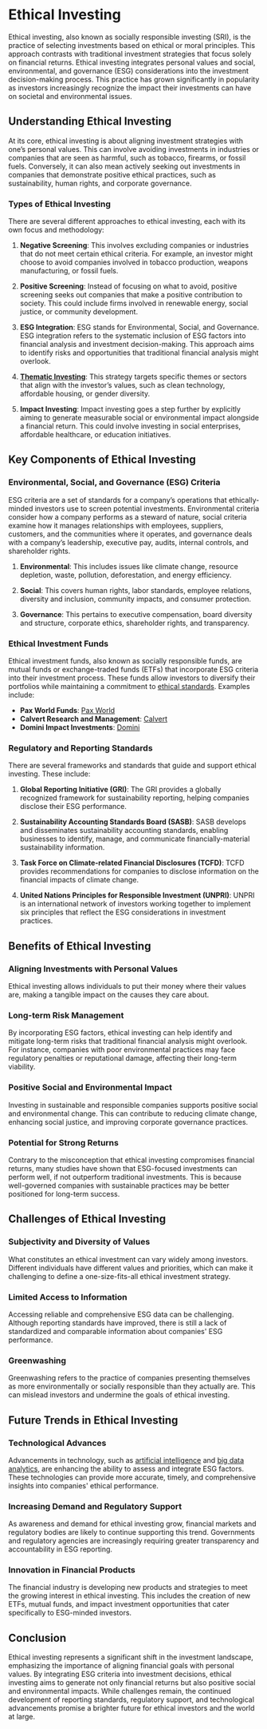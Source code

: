# Ethical Investing

Ethical investing, also known as socially responsible investing (SRI), is the practice of selecting investments based on ethical or moral principles. This approach contrasts with traditional investment strategies that focus solely on financial returns. Ethical investing integrates personal values and social, environmental, and governance (ESG) considerations into the investment decision-making process. This practice has grown significantly in popularity as investors increasingly recognize the impact their investments can have on societal and environmental issues.

## Understanding Ethical Investing

At its core, ethical investing is about aligning investment strategies with one’s personal values. This can involve avoiding investments in industries or companies that are seen as harmful, such as tobacco, firearms, or fossil fuels. Conversely, it can also mean actively seeking out investments in companies that demonstrate positive ethical practices, such as sustainability, human rights, and corporate governance.

### Types of Ethical Investing

There are several different approaches to ethical investing, each with its own focus and methodology:

1. **Negative Screening**: This involves excluding companies or industries that do not meet certain ethical criteria. For example, an investor might choose to avoid companies involved in tobacco production, weapons manufacturing, or fossil fuels.

2. **Positive Screening**: Instead of focusing on what to avoid, positive screening seeks out companies that make a positive contribution to society. This could include firms involved in renewable energy, social justice, or community development.

3. **ESG Integration**: ESG stands for Environmental, Social, and Governance. ESG integration refers to the systematic inclusion of ESG factors into financial analysis and investment decision-making. This approach aims to identify risks and opportunities that traditional financial analysis might overlook.

4. **[Thematic Investing](../t/thematic_investing.md)**: This strategy targets specific themes or sectors that align with the investor’s values, such as clean technology, affordable housing, or gender diversity.

5. **Impact Investing**: Impact investing goes a step further by explicitly aiming to generate measurable social or environmental impact alongside a financial return. This could involve investing in social enterprises, affordable healthcare, or education initiatives.

## Key Components of Ethical Investing

### Environmental, Social, and Governance (ESG) Criteria

ESG criteria are a set of standards for a company’s operations that ethically-minded investors use to screen potential investments. Environmental criteria consider how a company performs as a steward of nature, social criteria examine how it manages relationships with employees, suppliers, customers, and the communities where it operates, and governance deals with a company’s leadership, executive pay, audits, internal controls, and shareholder rights.

1. **Environmental**: This includes issues like climate change, resource depletion, waste, pollution, deforestation, and energy efficiency.

2. **Social**: This covers human rights, labor standards, employee relations, diversity and inclusion, community impacts, and consumer protection.

3. **Governance**: This pertains to executive compensation, board diversity and structure, corporate ethics, shareholder rights, and transparency.

### Ethical Investment Funds

Ethical investment funds, also known as socially responsible funds, are mutual funds or exchange-traded funds (ETFs) that incorporate ESG criteria into their investment process. These funds allow investors to diversify their portfolios while maintaining a commitment to [ethical standards](../e/ethical_standards_in_trading.md). Examples include:

- **Pax World Funds**: [Pax World](https://paxworld.com/)
- **Calvert Research and Management**: [Calvert](https://www.calvert.com/)
- **Domini Impact Investments**: [Domini](https://www.domini.com/)

### Regulatory and Reporting Standards

There are several frameworks and standards that guide and support ethical investing. These include:

1. **Global Reporting Initiative (GRI)**: The GRI provides a globally recognized framework for sustainability reporting, helping companies disclose their ESG performance.

2. **Sustainability Accounting Standards Board (SASB)**: SASB develops and disseminates sustainability accounting standards, enabling businesses to identify, manage, and communicate financially-material sustainability information.

3. **Task Force on Climate-related Financial Disclosures (TCFD)**: TCFD provides recommendations for companies to disclose information on the financial impacts of climate change.

4. **United Nations Principles for Responsible Investment (UNPRI)**: UNPRI is an international network of investors working together to implement six principles that reflect the ESG considerations in investment practices.

## Benefits of Ethical Investing

### Aligning Investments with Personal Values

Ethical investing allows individuals to put their money where their values are, making a tangible impact on the causes they care about. 

### Long-term Risk Management

By incorporating ESG factors, ethical investing can help identify and mitigate long-term risks that traditional financial analysis might overlook. For instance, companies with poor environmental practices may face regulatory penalties or reputational damage, affecting their long-term viability.

### Positive Social and Environmental Impact

Investing in sustainable and responsible companies supports positive social and environmental change. This can contribute to reducing climate change, enhancing social justice, and improving corporate governance practices.

### Potential for Strong Returns

Contrary to the misconception that ethical investing compromises financial returns, many studies have shown that ESG-focused investments can perform well, if not outperform traditional investments. This is because well-governed companies with sustainable practices may be better positioned for long-term success.

## Challenges of Ethical Investing

### Subjectivity and Diversity of Values

What constitutes an ethical investment can vary widely among investors. Different individuals have different values and priorities, which can make it challenging to define a one-size-fits-all ethical investment strategy.

### Limited Access to Information

Accessing reliable and comprehensive ESG data can be challenging. Although reporting standards have improved, there is still a lack of standardized and comparable information about companies' ESG performance.

### Greenwashing

Greenwashing refers to the practice of companies presenting themselves as more environmentally or socially responsible than they actually are. This can mislead investors and undermine the goals of ethical investing.

## Future Trends in Ethical Investing

### Technological Advances

Advancements in technology, such as [artificial intelligence](../a/artificial_intelligence_in_trading.md) and [big data analytics](../b/big_data_analytics_in_trading.md), are enhancing the ability to assess and integrate ESG factors. These technologies can provide more accurate, timely, and comprehensive insights into companies' ethical performance.

### Increasing Demand and Regulatory Support

As awareness and demand for ethical investing grow, financial markets and regulatory bodies are likely to continue supporting this trend. Governments and regulatory agencies are increasingly requiring greater transparency and accountability in ESG reporting.

### Innovation in Financial Products

The financial industry is developing new products and strategies to meet the growing interest in ethical investing. This includes the creation of new ETFs, mutual funds, and impact investment opportunities that cater specifically to ESG-minded investors.

## Conclusion

Ethical investing represents a significant shift in the investment landscape, emphasizing the importance of aligning financial goals with personal values. By integrating ESG criteria into investment decisions, ethical investing aims to generate not only financial returns but also positive social and environmental impacts. While challenges remain, the continued development of reporting standards, regulatory support, and technological advancements promise a brighter future for ethical investors and the world at large.
